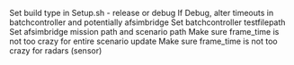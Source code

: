 Set build type in Setup.sh - release or debug
	If Debug, alter timeouts in batchcontroller and potentially afsimbridge
Set batchcontroller testfilepath
Set afsimbridge mission path and scenario path
Make sure frame_time is not too crazy for entire scenario update
Make sure frame_time is not too crazy for radars (sensor)

